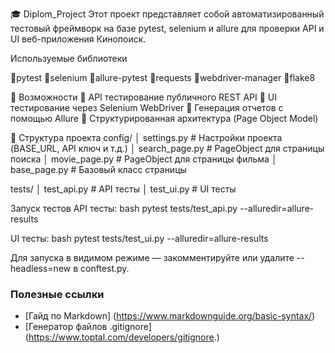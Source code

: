 🎓 Diplom_Project
Этот проект представляет собой автоматизированный тестовый фреймворк на базе pytest, selenium и allure для проверки API и UI веб-приложения Кинопоиск.

Используемые библиотеки

🔸pytest
🔸selenium
🔸allure-pytest
🔸requests
🔸webdriver-manager
🔸flake8

📌 Возможности
🔸 API тестирование публичного REST API
🔸 UI тестирование через Selenium WebDriver
🔸 Генерация отчетов с помощью Allure
🔸 Структурированная архитектура (Page Object Model)

📁 Структура проекта
config/ │ settings.py # Настройки проекта (BASE_URL, API ключ и т.д.) │ search_page.py # PageObject для страницы поиска │ movie_page.py # PageObject для страницы фильма │ base_page.py # Базовый класс страницы

tests/ │ test_api.py # API тесты │ test_ui.py # UI тесты

Запуск тестов API тесты: bash pytest tests/test_api.py --alluredir=allure-results

UI тесты: bash pytest tests/test_ui.py --alluredir=allure-results

Для запуска в видимом режиме — закомментируйте или удалите --headless=new в conftest.py.

### Полезные ссылки
- [Гайд по Markdown] (https://www.markdownguide.org/basic-syntax/)
- [Генератор файлов .gitignore] (https://www.toptal.com/developers/gitignore.)
